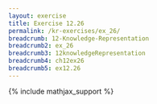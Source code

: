 ```yaml
---
layout: exercise
title: Exercise 12.26
permalink: /kr-exercises/ex_26/
breadcrumb: 12-Knowledge-Representation
breadcrumb2: ex_26
breadcrumb3: 12knowledgeRepresentation
breadcrumb4: ch12ex26
breadcrumb5: ex12.26
---
```


{% include mathjax_support %}

